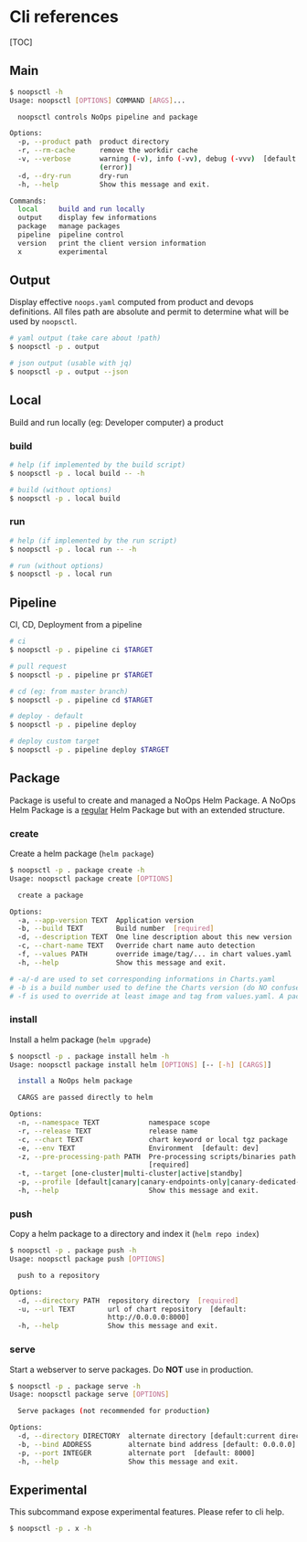 # Cli references

[TOC]

## Main

```bash
$ noopsctl -h
Usage: noopsctl [OPTIONS] COMMAND [ARGS]...

  noopsctl controls NoOps pipeline and package

Options:
  -p, --product path  product directory
  -r, --rm-cache      remove the workdir cache
  -v, --verbose       warning (-v), info (-vv), debug (-vvv)  [default:
                      (error)]
  -d, --dry-run       dry-run
  -h, --help          Show this message and exit.

Commands:
  local     build and run locally
  output    display few informations
  package   manage packages
  pipeline  pipeline control
  version   print the client version information
  x         experimental
```

## Output

Display effective `noops.yaml` computed from product and devops definitions.
All files path are absolute and permit to determine what will be used by `noopsctl`.

```bash
# yaml output (take care about !path)
$ noopsctl -p . output

# json output (usable with jq)
$ noopsctl -p . output --json
```

## Local

Build and run locally (eg: Developer computer) a product

### build

```bash
# help (if implemented by the build script)
$ noopsctl -p . local build -- -h

# build (without options)
$ noopsctl -p . local build
```

### run

```bash
# help (if implemented by the run script)
$ noopsctl -p . local run -- -h

# run (without options)
$ noopsctl -p . local run
```

## Pipeline

CI, CD, Deployment from a pipeline

```bash
# ci
$ noopsctl -p . pipeline ci $TARGET

# pull request
$ noopsctl -p . pipeline pr $TARGET

# cd (eg: from master branch)
$ noopsctl -p . pipeline cd $TARGET

# deploy - default
$ noopsctl -p . pipeline deploy

# deploy custom target
$ noopsctl -p . pipeline deploy $TARGET
```

## Package

Package is useful to create and managed a NoOps Helm Package. A NoOps Helm Package is a <u>regular</u> Helm Package but with an extended structure.

### create

Create a helm package (`helm package`)

```bash
$ noopsctl -p . package create -h
Usage: noopsctl package create [OPTIONS]

  create a package

Options:
  -a, --app-version TEXT  Application version
  -b, --build TEXT        Build number  [required]
  -d, --description TEXT  One line description about this new version
  -c, --chart-name TEXT   Override chart name auto detection
  -f, --values PATH       override image/tag/... in chart values.yaml
  -h, --help              Show this message and exit.
```

```bash
# -a/-d are used to set corresponding informations in Charts.yaml
# -b is a build number used to define the Charts version (do NO confuse with appVersion)
# -f is used to override at least image and tag from values.yaml. A package should deploy a specific image version.
```

### install

Install a helm package (`helm upgrade`)

```bash
$ noopsctl -p . package install helm -h
Usage: noopsctl package install helm [OPTIONS] [-- [-h] [CARGS]]

  install a NoOps helm package

  CARGS are passed directly to helm

Options:
  -n, --namespace TEXT            namespace scope
  -r, --release TEXT              release name
  -c, --chart TEXT                chart keyword or local tgz package
  -e, --env TEXT                  Environment  [default: dev]
  -z, --pre-processing-path PATH  Pre-processing scripts/binaries path
                                  [required]
  -t, --target [one-cluster|multi-cluster|active|standby]
  -p, --profile [default|canary|canary-endpoints-only|canary-dedicated-endpoints|services-only]
  -h, --help                      Show this message and exit.

```

### push

Copy a helm package to a directory and index it (`helm repo index`)

```bash
$ noopsctl -p . package push -h
Usage: noopsctl package push [OPTIONS]

  push to a repository

Options:
  -d, --directory PATH  repository directory  [required]
  -u, --url TEXT        url of chart repository  [default:
                        http://0.0.0.0:8000]
  -h, --help            Show this message and exit.
```

### serve

Start a webserver to serve packages. Do **NOT** use in production.

```bash
$ noopsctl -p . package serve -h
Usage: noopsctl package serve [OPTIONS]

  Serve packages (not recommended for production)

Options:
  -d, --directory DIRECTORY  alternate directory [default:current directory]
  -b, --bind ADDRESS         alternate bind address [default: 0.0.0.0]
  -p, --port INTEGER         alternate port  [default: 8000]
  -h, --help                 Show this message and exit.
```

## Experimental

This subcommand expose experimental features. Please refer to cli help.

```bash
$ noopsctl -p . x -h
```

